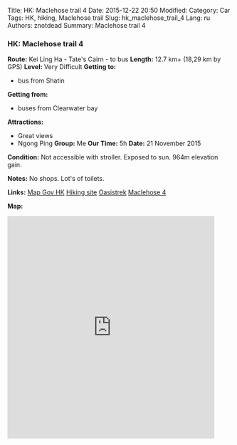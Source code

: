 Title: HK: Maclehose trail 4
Date: 2015-12-22 20:50
Modified: 
Category: Car
Tags: HK,  hiking,  Maclehose trail
Slug: hk_maclehose_trail_4
Lang: ru
Authors: znotdead
Summary: Maclehose trail 4

### HK: Maclehose trail 4

**Route:** Kei Ling Ha - Tate's Cairn - to bus
**Length:** 12.7 km+ (18,29 km by GPS)
**Level:** Very Difficult
**Getting to:**
 - bus from Shatin

**Getting from:**
 - buses from Clearwater bay

**Attractions:**
 - Great views
 - Ngong Ping
**Group:** Me
**Our Time:** 5h
**Date:** 21 November 2015

**Condition:**
Not accessible with stroller. Exposed to sun. 964m elevation gain.

**Notes:**
No shops. Lot's of toilets.

**Links:**
[Map Gov HK](http://www2.map.gov.hk/gih3/view/index.jsp)
[Hiking site](http://hiking.gov.hk/eng)
[Oasistrek](http://www.oasistrek.com)
[Maclehose 4](http://hiking.gov.hk/eng/longtrail/mtrail/mtrail/mtrail04.htm)

**Map:**
<iframe src='https://connect.garmin.com/activity/embed/968759832' width='465' height='500' frameborder='0'></iframe>